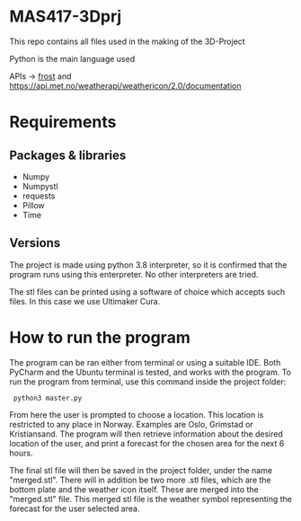 # MAS417-3Dprj

This repo contains all files used in the making of the 3D-Project

Python is the main language used

APIs -> [frost](https://frost.met.no/index.html) and https://api.met.no/weatherapi/weathericon/2.0/documentation

# Requirements
## Packages & libraries
* Numpy
* Numpystl
* requests
* Pillow
* Time

## Versions
The project is made using python 3.8 interpreter, so it is confirmed that the program runs using this enterpreter. No other interpreters are tried.

The stl files can be printed using a software of choice which accepts such files. In this case we use Ultimaker Cura. 

# How to run the program

The program can be ran either from terminal or using a suitable IDE. Both PyCharm and the Ubuntu terminal is tested, and works with the program. To run the program from terminal, use this command inside the project folder: 
  ```
   python3 master.py
  ```

From here the user is prompted to choose a location. This location is restricted to any place in Norway. Examples are Oslo, Grimstad or Kristiansand. The program will then retrieve information about the desired location of the user, and print a forecast for the chosen area for the next 6 hours. 

The final stl file will then be saved in the project folder, under the name "merged.stl". There will in addition be two more .stl files, which are the bottom plate and the weather icon itself. These are merged into the "merged.stl" file. This merged stl file is the weather symbol representing the forecast for the user selected area.  
